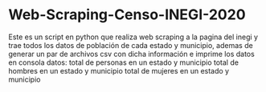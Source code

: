 # Web-Scraping-Censo-INEGI-2020
Este es un script en python que realiza web scraping a la pagina del inegi y trae todos los datos de población de cada estado y municipio, 
ademas de generar un par de archivos csv con dicha información e imprime los datos en consola
datos: 
      total de personas en un estado y municipio
      total de hombres en un estado y municipio
      total de mujeres en un estado y municipio
